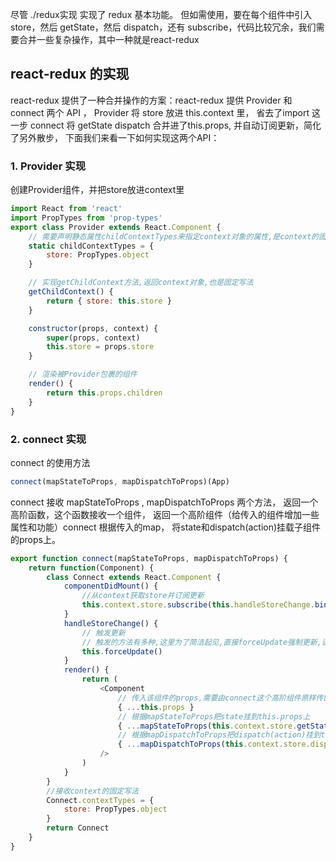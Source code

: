 尽管 ./redux实现 实现了 redux 基本功能。 但如需使用，要在每个组件中引入store，然后 getState，然后 dispatch，还有 subscribe，代码比较冗余，我们需要合并一些复杂操作，其中一种就是react-redux

## react-redux 的实现
react-redux 提供了一种合并操作的方案：react-redux 提供 Provider 和 connect 两个 API ， Provider 将 store 放进 this.context 里， 省去了import 这一步 connect 将 getState dispatch 合并进了this.props, 并自动订阅更新，简化了另外散步， 下面我们来看一下如何实现这两个API：

### 1. Provider 实现
创建Provider组件，并把store放进context里
```js
import React from 'react'
import PropTypes from 'prop-types'
export class Provider extends React.Component {  
    // 需要声明静态属性childContextTypes来指定context对象的属性,是context的固定写法  
    static childContextTypes = {    
        store: PropTypes.object  
    } 

    // 实现getChildContext方法,返回context对象,也是固定写法  
    getChildContext() {    
        return { store: this.store }  
    }  

    constructor(props, context) {    
        super(props, context)    
        this.store = props.store  
    }  

    // 渲染被Provider包裹的组件  
    render() {    
        return this.props.children  
    }
}
```

### 2. connect 实现
connect 的使用方法
```js
connect(mapStateToProps, mapDispatchToProps)(App)
```

connect 接收 mapStateToProps , mapDispatchToProps 两个方法， 返回一个高阶函数，这个函数接收一个组件， 返回一个高阶组件（给传入的组件增加一些属性和功能）connect 根据传入的map， 将state和dispatch(action)挂载子组件的props上。
```js
export function connect(mapStateToProps, mapDispatchToProps) {    
    return function(Component) {      
        class Connect extends React.Component {        
            componentDidMount() {          
                //从context获取store并订阅更新          
                this.context.store.subscribe(this.handleStoreChange.bind(this));        
            }       
            handleStoreChange() {          
                // 触发更新          
                // 触发的方法有多种,这里为了简洁起见,直接forceUpdate强制更新,读者也可以通过setState来触发子组件更新          
                this.forceUpdate()        
            }        
            render() {          
                return (            
                    <Component              
                        // 传入该组件的props,需要由connect这个高阶组件原样传回原组件              
                        { ...this.props }              
                        // 根据mapStateToProps把state挂到this.props上              
                        { ...mapStateToProps(this.context.store.getState()) }               
                        // 根据mapDispatchToProps把dispatch(action)挂到this.props上              
                        { ...mapDispatchToProps(this.context.store.dispatch) }                 
                    />              
                )        
            }      
        }      
        //接收context的固定写法      
        Connect.contextTypes = {        
            store: PropTypes.object      
        }      
        return Connect    
    }
}
```